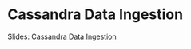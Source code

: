 Cassandra Data Ingestion
========================

Slides: [Cassandra Data Ingestion](CassandraDataIngestion.pdf)

